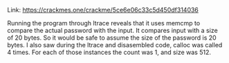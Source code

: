 Link: https://crackmes.one/crackme/5ce6e06c33c5d450df314036

Running the program through ltrace reveals that it uses memcmp to compare the
actual password with the input. It compares input with a size of 20 bytes. So
it would be safe to assume the size of the password is 20 bytes. I also saw
during the ltrace and disasembled code, calloc was called 4 times. For each of
those instances the count was 1, and size was 512.